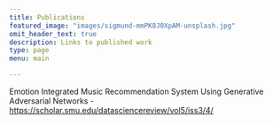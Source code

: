 ```yaml
---
title: Publications
featured_image: "images/sigmund-mmPK8J0XpAM-unsplash.jpg"
omit_header_text: true
description: Links to published work
type: page
menu: main

---
```



Emotion Integrated Music Recommendation System Using Generative Adversarial Networks - https://scholar.smu.edu/datasciencereview/vol5/iss3/4/
